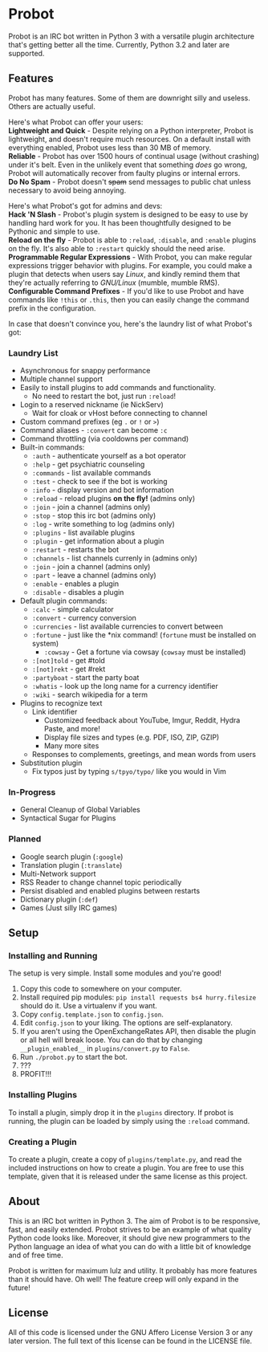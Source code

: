 Probot
======

Probot is an IRC bot written in Python 3 with a versatile plugin architecture
that's getting better all the time. Currently, Python 3.2 and later are supported.

Features
--------
Probot has many features. Some of them are downright silly and useless. Others
are actually useful.

Here's what Probot can offer your users:  
**Lightweight and Quick** - Despite relying on a Python interpreter, Probot is
lightweight, and doesn't require much resources. On a default install with everything
enabled, Probot uses less than 30 MB of memory.  
**Reliable** - Probot has over 1500 hours of continual usage (without crashing) under
it's belt. Even in the unlikely event that something *does* go wrong, Probot will
automatically recover from faulty plugins or internal errors.  
**Do No Spam** - Probot doesn't ~~spam~~ send messages to public chat unless
necessary to avoid being annoying.

Here's what Probot's got for admins and devs:  
**Hack 'N Slash** - Probot's plugin system is designed to be easy to use by handling
hard work for you. It has been thoughtfully designed to be Pythonic and simple
to use.  
**Reload on the fly** - Probot is able to `:reload`, `:disable`, and `:enable` plugins
on the fly. It's also able to `:restart` quickly should the need arise.  
**Programmable Regular Expressions** - With Probot, you can make regular expressions trigger
behavior with plugins. For example, you could make a plugin that detects when users say
*Linux*, and kindly remind them that they're actually referring to *GNU/Linux* (mumble,
mumble RMS).  
**Configurable Command Prefixes** - If you'd like to use Probot and have commands like `!this`
or `.this`, then you can easily change the command prefix in the configuration.

In case that doesn't convince you, here's the laundry list of what Probot's got:

### Laundry List
- Asynchronous for snappy performance
- Multiple channel support
- Easily to install plugins to add commands and functionality.
    - No need to restart the bot, just run `:reload`!
- Login to a reserved nickname (ie NickServ)
    - Wait for cloak or vHost before connecting to channel
- Custom command prefixes (eg `.` or `!` or `>`)
- Command aliases - `:convert` can become `:c`
- Command throttling (via cooldowns per command)
- Built-in commands:
    - `:auth` - authenticate yourself as a bot operator
    - `:help` - get psychiatric counseling
    - `:commands` - list available commands
    - `:test` - check to see if the bot is working
    - `:info` - display version and bot information
    - `:reload` - reload plugins **on the fly!** (admins only)
    - `:join` - join a channel (admins only)
    - `:stop` - stop this irc bot (admins only)
    - `:log` - write something to log (admins only)
    - `:plugins` - list available plugins
    - `:plugin` - get information about a plugin
    - `:restart` - restarts the bot
    - `:channels` - list channels currenly in (admins only)
    - `:join` - join a channel (admins only)
    - `:part` - leave a channel (admins only)
    - `:enable` - enables a plugin
    - `:disable` - disables a plugin
- Default plugin commands:
    - `:calc` - simple calculator
    - `:convert` - currency conversion
    - `:currencies` - list available currencies to convert between
    - `:fortune` - just like the \*nix command! (`fortune` must be installed on system)
        - `:cowsay` - Get a fortune via cowsay (`cowsay` must be installed)
    - `:[not]told` - get #told
    - `:[not]rekt` - get #rekt
    - `:partyboat` - start the party boat
    - `:whatis` - look up the long name for a currency identifier
    - `:wiki` - search wikipedia for a term
- Plugins to recognize text
    - Link identifier
        - Customized feedback about YouTube, Imgur, Reddit, Hydra Paste, and
          more!
        - Display file sizes and types (e.g. PDF, ISO, ZIP, GZIP)
        - Many more sites
    - Responses to complements, greetings, and mean words from users
- Substitution plugin
    - Fix typos just by typing `s/tpyo/typo/` like you would in Vim

### In-Progress
- General Cleanup of Global Variables
- Syntactical Sugar for Plugins

### Planned
- Google search plugin (`:google`)
- Translation plugin (`:translate`)
- Multi-Network support
- RSS Reader to change channel topic periodically
- Persist disabled and enabled plugins between restarts
- Dictionary plugin (`:def`)
- Games (Just silly IRC games)

Setup
-----

### Installing and Running
The setup is very simple. Install some modules and you're good!

1. Copy this code to somewhere on your computer.
2. Install required pip modules: `pip install requests bs4 hurry.filesize` should
do it. Use a virtualenv if you want.
3. Copy `config.template.json` to `config.json`.
4. Edit `config.json` to your liking. The options are self-explanatory.
5. If you aren't using the OpenExchangeRates API, then disable the plugin or all hell
will break loose. You can do that by changing `__plugin_enabled__` in `plugins/convert.py`
to `False`.
6. Run `./probot.py` to start the bot.
7. ???
8. PROFIT!!!

### Installing Plugins
To install a plugin, simply drop it in the `plugins` directory. If probot is running,
the plugin can be loaded by simply using the `:reload` command.

### Creating a Plugin
To create a plugin, create a copy of `plugins/template.py`, and read the included
instructions on how to create a plugin.  You are free to use this template, given that
it is released under the same license as this project.

About
-----
This is an IRC bot written in Python 3.
The aim of Probot is to be responsive, fast, and easily extended.  Probot strives
to be an example of what quality Python code looks like.  Moreover, it should give 
new programmers to the Python language an idea of what you can do with a little
bit of knowledge and of free time.

Probot is written for maximum lulz and utility.  It probably has more features
than it should have. Oh well! The feature creep will only expand in the future!


License
-------
All of this code is licensed under the GNU Affero License Version 3 or any later
version. The full text of this license can be found in the LICENSE file.
